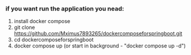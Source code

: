 ### if you want run the application you nead:
1) install docker compose
2) git clone https://github.com/Mximus7893265/dockercomposeforspringboot.git
3) cd dockercomposeforspringboot
4) docker compose up (or start in background - "docker compose up -d")